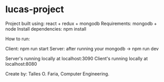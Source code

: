 # lucas-project

Project built using: react + redux + mongodb
Requirements: mongodb + node 
Install dependencies: npm install 

How to run: 

Client: npm run start
Server: after running your mongodb -> npm run dev

Server's running locally at localhost:3090
Client's running locally at localhost:8080

Create by: Talles O. Faria, Computer Engineering.
